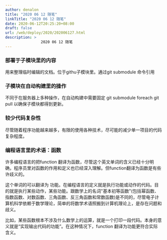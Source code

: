 ```yaml
---
author: denalon
title: "2020 06 12 随笔"
linkTitle: "2020 06 12 随笔"
date: 2020-06-12T20:25:20+08:00
draft: false
url: /web/deploy/2020/202006127.html
description: > 
                2020 06 12 随笔
---
```

### 部署于子模块里的内容

用来整理临时编辑的文档。位于githu子模块里。通过git submodule 命令引用

### 子模块在自动构建里的操作

不同于在服务器上多种操作，在自动构建中需要固定 git submodule foreach git pull 以确保子模块都得到更新。

### 较少代码复杂性

尽管随着程序功能越来越多，有限的使用各种技术，尽可能的减少单一项目的代码复杂程度。

### 编程语言里的术语：函数

许多编程语言的把function 翻译为函数，尽管这个英文单词的含义已经十分明确，程序员里对函数的作用和定义也已经深入理解。但function翻译为函数是有些许歧义的。

这个单词的可以翻译为 功能。在编程语言的定义就是执行功能或动作的代码。目的就是执行某些动作，某些功能。跟数学上的名词"基本初等函数"(包括幂函数、指数函数、对数函数、三角函数、反三角函数和常数函数)是不同的，尽管电子计算机科学依赖于数学理论，简单的将数学术语照搬到计算机理论上，是存在问题和歧义。

比如，某些函数根本不涉及什么数学上的运算，就是一个打印一段代码。本身的意义就是“实现输出代码的功能”。在这种情况下，function 翻译为功能更符合实际含义。
